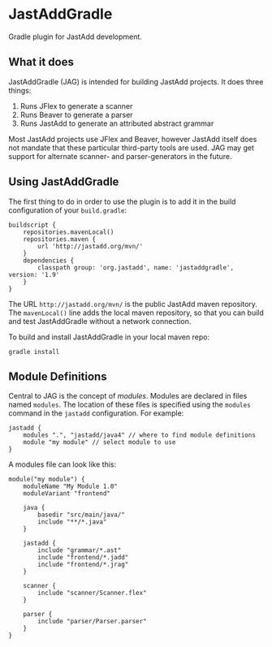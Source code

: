 JastAddGradle
=============

Gradle plugin for JastAdd development.

What it does
------------

JastAddGradle (JAG) is intended for building JastAdd projects. It does three
things:

1. Runs JFlex to generate a scanner
2. Runs Beaver to generate a parser
3. Runs JastAdd to generate an attributed abstract grammar

Most JastAdd projects use JFlex and Beaver, however JastAdd itself does not
mandate that these particular third-party tools are used.  JAG may get support
for alternate scanner- and parser-generators in the future.

Using JastAddGradle
-------------------

The first thing to do in order to use the plugin is to add it in the build
configuration of your `build.gradle`:

    buildscript {
        repositories.mavenLocal()
        repositories.maven {
            url 'http://jastadd.org/mvn/'
        }
        dependencies {
            classpath group: 'org.jastadd', name: 'jastaddgradle', version: '1.9'
        }
    }

The URL `http://jastadd.org/mvn/` is the public JastAdd maven repository.  The
`mavenLocal()` line adds the local maven repository, so that you can build and
test JastAddGradle without a network connection.

To build and install JastAddGradle in your local maven repo:

    gradle install

Module Definitions
------------------

Central to JAG is the concept of _modules_. Modules are declared in
files named `modules`. The location of these files is specified using
the `modules` command in the `jastadd` configuration. For example:

    jastadd {
        modules ".", "jastadd/java4" // where to find module definitions
        module "my module" // select module to use
    }

A modules file can look like this:

    module("my module") {
        moduleName "My Module 1.0"
        moduleVariant "frontend"

        java {
            basedir "src/main/java/"
            include "**/*.java"
        }

        jastadd {
            include "grammar/*.ast"
            include "frontend/*.jadd"
            include "frontend/*.jrag"
        }

        scanner {
            include "scanner/Scanner.flex"
        }

        parser {
            include "parser/Parser.parser"
        }
    }

